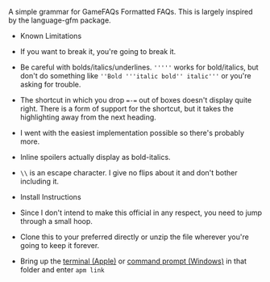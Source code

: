 A simple grammar for GameFAQs Formatted FAQs. This is largely inspired by the language-gfm package.

* Known Limitations
 * If you want to break it, you're going to break it.
 * Be careful with bolds/italics/underlines. ```'''''``` works for bold/italics, but don't do something like ```''Bold '''italic bold'' italic'''``` or you're asking for trouble.
 * The shortcut in which you drop ```=-=``` out of boxes doesn't display quite right. There is a form of support for the shortcut, but it takes the highlighting away from the next heading.
 * I went with the easiest implementation possible so there's probably more.
 * Inline spoilers actually display as bold-italics.
 * ```\\``` is an escape character. I give no flips about it and don't bother including it.

* Install Instructions
 * Since I don't intend to make this official in any respect, you need to jump through a small hoop.
 * Clone this to your preferred directly or unzip the file wherever you're going to keep it forever.
 * Bring up the [terminal (Apple)](http://lifehacker.com/launch-an-os-x-terminal-window-from-a-specific-folder-1466745514) or [command prompt (Windows)](http://www.techsupportalert.com/content/how-open-windows-command-prompt-any-folder.htm) in that folder and enter ```apm link```
